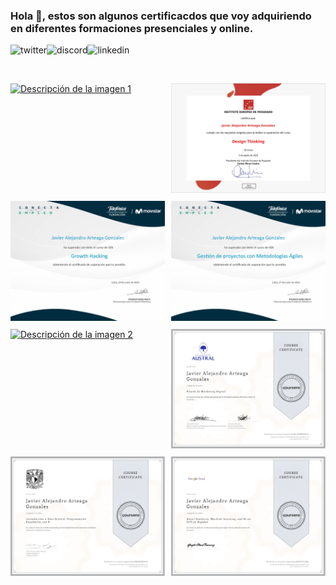 ### Hola 👋, estos son algunos certificacdos que voy adquiriendo en diferentes formaciones presenciales y online.
<p>
<a href="https://twitter.com/Javier_Argo" target="_blank">
   <img align="left" alt="twitter" src="https://img.shields.io/badge/Twitter-1DA1F2?style=for-the-badge&logo=twitter&logoColor=white" />
</a>&nbsp;&nbsp;

<a href="https://discordapp.com/users/JavierArgo#5553" target="_blank">
   <img align="left" alt="discord" src="https://img.shields.io/badge/Discord-7289DA?style=for-the-badge&logo=discord&logoColor=white" />
</a>&nbsp;&nbsp;

<a href="https://www.linkedin.com/in/javierargo/" target="_blank">
   <img align="left" alt="linkedin" src="https://img.shields.io/badge/LinkedIn-0077B5?style=for-the-badge&logo=linkedin&logoColor=white" />
</a>
<p/>

<br/>

<div class="gallery-certificados-javier-arteaga" style="display: grid;
    grid-template-columns: repeat(auto-fit, minmax(200px, 1fr));
    grid-gap: 10px;">
   
  <a href="https://github.com/javierstamina/scrum/blob/master/SPFC%20Certiprof%202023.pdf" target="_blank">
    <img src="https://github.com/javierstamina/Certificados/blob/master/img/Compra%20program%C3%A1tica%20de%20medios%20Publicidad%20online%20en%20tiempo%20real.jpg" alt="Descripción de la imagen 1" style="width: 250px;
    height: auto;">
  </a>
   
  <a href="https://github.com/javierstamina/Certificados/blob/master/Design%20Thinking.pdf" target="_blank">
    <img src="https://github.com/javierstamina/Certificados/blob/master/img/Design%20Thinking.jpg" alt="Descripción de la imagen 2" style="width: 250px;
    height: auto;">
  </a>
   
   
   <a href="https://github.com/javierstamina/Certificados/blob/master/FT%20PE%20-%20Growth%20Hacking.pdf" target="_blank">
    <img src="https://github.com/javierstamina/Certificados/blob/master/img/FT%20PE%20-%20Growth%20Hacking.jpg" alt="Descripción de la imagen 2" style="width: 250px;
    height: auto;">
  </a>
   
   <a href="https://github.com/javierstamina/Certificados/blob/master/FT%20PE%20Gesti%C3%B3n%20de%20proyectos%20con%20Metodolog%C3%ADas%20%C3%81giles.pdf" target="_blank">
    <img src="https://github.com/javierstamina/Certificados/blob/master/img/FT%20PE%20Gesti%C3%B3n%20de%20proyectos%20con%20Metodolog%C3%ADas%20%C3%81giles.jpg" alt="Descripción de la imagen 2" style="width: 250px;
    height: auto;">
  </a>
   
   <a href="https://github.com/javierstamina/Certificados/blob/master/Gesti%C3%B3n%20de%20proyectos%20-%20Lean.pdf" target="_blank">
    <img src="https://github.com/javierstamina/Certificados/blob/master/img/Gesti%C3%B3n%20de%20proyectos%20-%20Lean.jpg" alt="Descripción de la imagen 2" style="width: 250px;
    height: auto;">
  </a>
   
   <a href="https://github.com/javierstamina/Certificados/blob/master/Pilares%20del%20Marketing%20Digital.pdf" target="_blank">
    <img src="https://github.com/javierstamina/Certificados/blob/master/img/Pilares%20del%20Marketing%20Digital.jpg" alt="Descripción de la imagen 2" style="width: 250px;
    height: auto;">
  </a>
   
   <a href="https://github.com/javierstamina/Certificados/blob/master/Programaci%C3%B3n%20Estad%C3%ADstica%20con%20R.pdf" target="_blank">
    <img src="https://github.com/javierstamina/Certificados/blob/master/img/Programaci%C3%B3n%20Estad%C3%ADstica%20con%20R.jpg" alt="Descripción de la imagen 2" style="width: 250px;
    height: auto;">
  </a>
   
   <a href="https://github.com/javierstamina/Certificados/blob/master/Smart%20Analytics%2C%20Machine%20Learning%2C%20and%20AI%20on%20GCP.pdf" target="_blank">
    <img src="https://github.com/javierstamina/Certificados/blob/master/img/Smart%20Analytics%2C%20Machine%20Learning%2C%20and%20AI%20on%20GCP.jpg" alt="Descripción de la imagen 2" style="width: 250px;
    height: auto;">
  </a>
   
  

  <!-- Agrega más imágenes aquí -->
</div>
